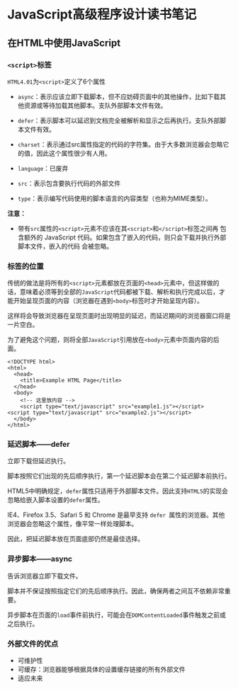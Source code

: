 # JavaScript高级程序设计读书笔记
## 在HTML中使用JavaScript

### `<script>`标签

`HTML4.01`为`<script>`定义了6个属性

- `async`：表示应该立即下载脚本，但不应妨碍页面中的其他操作，比如下载其他资源或等待加载其他脚本。支队外部脚本文件有效。

- `defer`：表示脚本可以延迟到文档完全被解析和显示之后再执行。支队外部脚本文件有效。

- `charset`：表示通过src属性指定的代码的字符集。由于大多数浏览器会忽略它的值，因此这个属性很少有人用。

- `language`：已废弃

- `src`：表示包含要执行代码的外部文件

- `type`：表示编写代码使用的脚本语言的内容类型（也称为MIME类型）。

  

**注意：**

- 带有` src `属性的`<script>`元素不应该在其`<script>`和`</script>`标签之间再 包含额外的 JavaScript 代码。如果包含了嵌入的代码，则只会下载并执行外部脚本文件，嵌入的代码 会被忽略。

### 标签的位置

传统的做法是将所有的`<script>`元素都放在页面的`<head>`元素中，但这样做的话，意味着必须等到全部的`JavaScript`代码都被下载、解析和执行完成以后，才能开始呈现页面的内容（浏览器在遇到`<body>`标签时才开始呈现内容）。

这样将会导致浏览器在呈现页面时出现明显的延迟，而延迟期间的浏览器窗口将是一片空白。

为了避免这个问题，则将全部`JavaScript`引用放在`<body>`元素中页面内容的后面。

```
<!DOCTYPE html>
<html>
  <head>
    <title>Example HTML Page</title>
  </head>
  <body>
    <!-- 这里放内容 -->
    <script type="text/javascript" src="example1.js"></script> 				<script type="text/javascript" src="example2.js"></script>
  </body>
</html>
```

### 延迟脚本——defer

立即下载但延迟执行。

脚本按照它们出现的先后顺序执行，第一个延迟脚本会在第二个延迟脚本前执行。

HTML5中明确规定，`defer`属性只适用于外部脚本文件。因此支持`HTML5`的实现会忽略给嵌入脚本设置的`defer`属性。

IE4、Firefox 3.5、Safari 5 和 Chrome 是最早支持 `defer `属性的浏览器。其他浏览器会忽略这个属性，像平常一样处理脚本。

因此，把延迟脚本放在页面底部仍然是最佳选择。

### 异步脚本——async

告诉浏览器立即下载文件。

脚本并不保证按照指定它们的先后顺序执行。因此，确保两者之间互不依赖非常重要。

异步脚本在页面的`load`事件前执行，可能会在`DOMContentLoaded`事件触发之前或之后执行。

### 外部文件的优点

- 可维护性
- 可缓存：浏览器能够根据具体的设置缓存链接的所有外部文件
- 适应未来